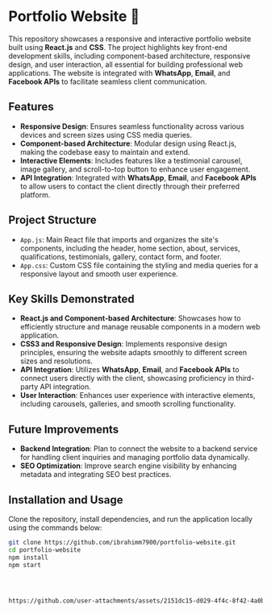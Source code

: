 # Portfolio Website :briefcase:

This repository showcases a responsive and interactive portfolio website built using **React.js** and **CSS**. The project highlights key front-end development skills, including component-based architecture, responsive design, and user interaction, all essential for building professional web applications. The website is integrated with **WhatsApp**, **Email**, and **Facebook APIs** to facilitate seamless client communication.

## Features

- **Responsive Design**: Ensures seamless functionality across various devices and screen sizes using CSS media queries.
- **Component-based Architecture**: Modular design using React.js, making the codebase easy to maintain and extend.
- **Interactive Elements**: Includes features like a testimonial carousel, image gallery, and scroll-to-top button to enhance user engagement.
- **API Integration**: Integrated with **WhatsApp**, **Email**, and **Facebook APIs** to allow users to contact the client directly through their preferred platform.

## Project Structure

- `App.js`: Main React file that imports and organizes the site's components, including the header, home section, about, services, qualifications, testimonials, gallery, contact form, and footer.
- `App.css`: Custom CSS file containing the styling and media queries for a responsive layout and smooth user experience.
  
## Key Skills Demonstrated

- **React.js and Component-based Architecture**: Showcases how to efficiently structure and manage reusable components in a modern web application.
- **CSS3 and Responsive Design**: Implements responsive design principles, ensuring the website adapts smoothly to different screen sizes and resolutions.
- **API Integration**: Utilizes **WhatsApp**, **Email**, and **Facebook APIs** to connect users directly with the client, showcasing proficiency in third-party API integration.
- **User Interaction**: Enhances user experience with interactive elements, including carousels, galleries, and smooth scrolling functionality.

## Future Improvements

- **Backend Integration**: Plan to connect the website to a backend service for handling client inquiries and managing portfolio data dynamically.
- **SEO Optimization**: Improve search engine visibility by enhancing metadata and integrating SEO best practices.

## Installation and Usage

Clone the repository, install dependencies, and run the application locally using the commands below:

```bash
git clone https://github.com/ibrahimm7900/portfolio-website.git
cd portfolio-website
npm install
npm start




https://github.com/user-attachments/assets/2151dc15-d029-4f4c-8f42-4a0b76cecd40

